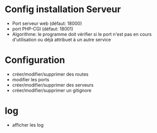 # Config installation Serveur
- Port serveur web (défaut: 18000)
- port PHP-CGI (défaut: 18001)
- Algorithme: le programme doit vérifier si le port n'est pas en cours d'utilisation ou déjà attribuet à un autre service

# Configuration 
- créer/modifier/supprimer des routes
- modifier les ports
- créer/modifier/supprimer des serveurs
- créer/modifier/supprimer un gitignore

# log
- afficher les log